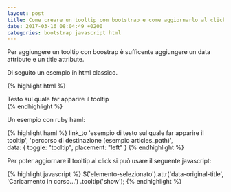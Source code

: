 ```yaml
---
layout: post
title: Come creare un tooltip con bootstrap e come aggiornarlo al click.
date: 2017-03-16 08:04:49 +0200
categories: bootstrap javascript html
---
```


Per aggiungere un tooltip con boostrap è sufficente aggiungere un data attribute e un title attribute.

Di seguito un esempio in html classico.

{% highlight html %}
<div data-toggle="tooltip" title="Messaggio del tooltip">
Testo sul quale far apparire il tooltip
</div>
{% endhighlight %}

Un esempio con ruby haml:

{% highlight haml %}
 link_to 'esempio di testo sul quale far apparire il tooltip',
         'percorso di destinazione (esempio articles_path)',  
          data:  { toggle: "tooltip", placement: "left" }
{% endhighlight %}

Per poter aggiornare il tooltip al click si può usare il seguente javascript:

{% highlight javascript %}
$('elemento-selezionato').attr('data-original-title', 'Caricamento in corso...')
                         .tooltip('show');
{% endhighlight %}
